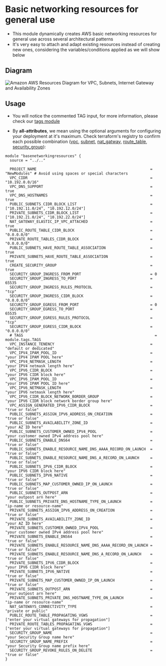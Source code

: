 # Basic networking resources for general use

* This module dynamically creates AWS basic networking resources for general use across several architectural patterns
* It's very easy to attach and adapt existing resources instead of creating new ones, considering the variables/conditions applied as we will show below

## Diagram

![Amazon AWS Resources Diagram for VPC, Subnets, Internet Gateway and Availability Zones](https://user-images.githubusercontent.com/106110465/193930951-b6974bf3-1993-438b-82ae-87181b18e6ce.png "Basic Networking Infrastructure")

## Usage

* You will notice the commented TAG input, for more information, please check our [tags module](https://registry.terraform.io/modules/7clouds-terraform-modules/tags/aws/latest?tab=readme)

* By <b>all-attributes</b>, we mean using the optional arguments for configuring your deployment at it's maximum. Check terraform's registry to confirm each possible combination ([vpc](https://registry.terraform.io/providers/hashicorp/aws/latest/docs/resources/vpc), [subnet](https://registry.terraform.io/providers/hashicorp/aws/latest/docs/resources/subnet), [nat_gatway](https://registry.terraform.io/providers/hashicorp/aws/latest/docs/resources/nat_gateway), [route_table](https://registry.terraform.io/providers/hashicorp/aws/latest/docs/resources/route_table), [security_group](https://registry.terraform.io/providers/hashicorp/aws/latest/docs/resources/security_group)):

```hcl
module "basenetworkingresources" {
  source = "../.."

  PROJECT_NAME                                                   = "NewModules" # Avoid using spaces or special characters
  VPC_CIDR                                                       = "10.192.0.0/16"
  VPC_DNS_SUPPORT                                                = true
  VPC_DNS_HOSTNAMES                                              = true
  PUBLIC_SUBNETS_CIDR_BLOCK_LIST                                 = ["10.192.11.0/24", "10.192.12.0/24"]
  PRIVATE_SUBNETS_CIDR_BLOCK_LIST                                = ["10.192.21.0/24", "10.192.22.0/24"]
  NAT_GATEWAY_ELASTIC_IP_VPC_ATTACHED                            = true
  PUBLIC_ROUTE_TABLE_CIDR_BLOCK                                  = "0.0.0.0/0"
  PRIVATE_ROUTE_TABLES_CIDR_BLOCK                                = "0.0.0.0/0"
  PUBLIC_SUBNETS_HAVE_ROUTE_TABLE_ASSOCIATION                    = true
  PRIVATE_SUBNETS_HAVE_ROUTE_TABLE_ASSOCIATION                   = true
  CREATE_SECURITY_GROUP                                          = true
  SECURITY_GROUP_INGRESS_FROM_PORT                               = 0
  SECURITY_GROUP_INGRESS_TO_PORT                                 = 65535
  SECURITY_GROUP_INGRESS_RULES_PROTOCOL                          = "tcp"
  SECURITY_GROUP_INGRESS_CIDR_BLOCK                              = "0.0.0.0/0"
  SECURITY_GROUP_EGRESS_FROM_PORT                                = 0
  SECURITY_GROUP_EGRESS_TO_PORT                                  = 65535
  SECURITY_GROUP_EGRESS_RULES_PROTOCOL                           = "tcp"
  SECURITY_GROUP_EGRESS_CIDR_BLOCK                               = "0.0.0.0/0"
  # TAGS                                                           = module.tags.TAGS
  VPC_INSTANCE_TENENCY                                           = "default or dedicated"
  VPC_IPV4_IPAM_POOL_ID                                          = "your IPV4 IPAM POOL here"
  VPC_IPV4_NETMASK_LENGTH                                        = "your IPV4 netmask length here"
  VPC_IPV6_CIDR_BLOCK                                            = "your IPV6 CIDR block here"
  VPC_IPV6_IPAM_POOL_ID                                          = "your IPV6 IPAM POOL ID here"
  VPC_IPV6_NETMASK_LENGTH                                        = "your IPV6 netmask length here"
  VPC_IPV6_CIDR_BLOCK_NETWORK_BORDER_GROUP                       = "your IPV6 CIDR block network border group here"
  VPC_ASSIGN_GENERATED_IPV6_CIDR_BLOCK                           = "true or false"
  PUBLIC_SUBNETS_ASSIGN_IPV6_ADDRESS_ON_CREATION                 = "true or false"
  PUBLIC_SUBNETS_AVAILABILITY_ZONE_ID                            = "your AZ ID here"
  PUBLIC_SUBNETS_CUSTOMER_OWNED_IPV4_POOL                        = "your customer owned IPv4 address pool here"
  PUBLIC_SUBNETS_ENABLE_DNS64                                    = "true or false"
  PUBLIC_SUBNETS_ENABLE_RESOURCE_NAME_DNS_AAAA_RECORD_ON_LAUNCH  = "true or false"
  PUBLIC_SUBNETS_ENABLE_RESOURCE_NAME_DNS_A_RECORD_ON_LAUNCH     = "true or false"
  PUBLIC_SUBNETS_IPV6_CIDR_BLOCK                                 = "your IPV6 CIDR block here"
  PUBLIC_SUBNETS_IPV6_NATIVE                                     = "true or false"
  PUBLIC_SUBNETS_MAP_CUSTOMER_OWNED_IP_ON_LAUNCH                 = "true or false"
  PUBLIC_SUBNETS_OUTPOST_ARN                                     = "your outpost arn here"
  PUBLIC_SUBNETS_PRIVATE_DNS_HOSTNAME_TYPE_ON_LAUNCH             = "ip-name or resource-name"
  PRIVATE_SUBNETS_ASSIGN_IPV6_ADDRESS_ON_CREATION                = "true or false"
  PRIVATE_SUBNETS_AVAILABILITY_ZONE_ID                           = "your AZ ID here"
  PRIVATE_SUBNETS_CUSTOMER_OWNED_IPV4_POOL                       = "your customer owned IPv4 address pool here"
  PRIVATE_SUBNETS_ENABLE_DNS64                                   = "true or false"
  PRIVATE_SUBNETS_ENABLE_RESOURCE_NAME_DNS_AAAA_RECORD_ON_LAUNCH = "true or false"
  PRIVATE_SUBNETS_ENABLE_RESOURCE_NAME_DNS_A_RECORD_ON_LAUNCH    = "true or false"
  PRIVATE_SUBNETS_IPV6_CIDR_BLOCK                                = "your IPV6 CIDR block here"
  PRIVATE_SUBNETS_IPV6_NATIVE                                    = "true or false"
  PRIVATE_SUBNETS_MAP_CUSTOMER_OWNED_IP_ON_LAUNCH                = "true or false"
  PRIVATE_SUBNETS_OUTPOST_ARN                                    = "your outpost arn here"
  PRIVATE_SUBNETS_PRIVATE_DNS_HOSTNAME_TYPE_ON_LAUNCH            = "ip-name or resource-name"
  NAT_GATEWAYS_CONNECTIVITY_TYPE                                 = "private or public"
  PUBLIC_ROUTE_TABLE_PROPAGATING_VGWS                            = ["enter your virtual gateways for propagation"]
  PRIVATE_ROUTE_TABLES_PROPAGATING_VGWS                          = ["enter your virtual gateways for propagation"]
  SECURITY_GROUP_NAME                                            = "your Security Group name here"
  SECURITY_GROUP_NAME_PREFIX                                     = "your Security Group name prefix here"
  SECURITY_GROUP_REVOKE_RULES_ON_DELETE                          = "true or false"
}
```
